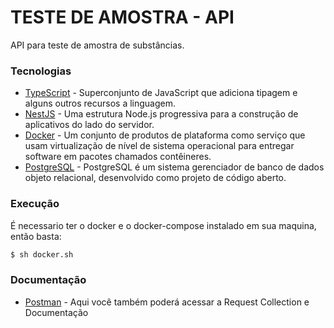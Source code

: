 # TESTE DE AMOSTRA - API

API para teste de amostra de substâncias.


### Tecnologias

- [TypeScript] - Superconjunto de JavaScript que adiciona tipagem e alguns outros recursos a linguagem.
- [NestJS] - Uma estrutura Node.js progressiva para a construção de aplicativos do lado do servidor.
- [Docker] - Um conjunto de produtos de plataforma como serviço que usam virtualização de nível de sistema operacional para entregar software em pacotes chamados contêineres.
- [PostgreSQL] - PostgreSQL é um sistema gerenciador de banco de dados objeto relacional, desenvolvido como projeto de código aberto.


### Execução

É necessario ter o docker e o docker-compose instalado em sua maquina, então basta:

```sh
$ sh docker.sh
```

### Documentação

- [Postman] - Aqui você também poderá acessar a Request Collection e Documentação


[typescript]: https://www.typescriptlang.org/
[NestJS]: https://nestjs.com/
[Docker]: https://www.docker.com/
[PostgreSQL]: https://www.postgresql.org/
[Postman]: https://documenter.getpostman.com/view/2517611/2s93JoxRQB
